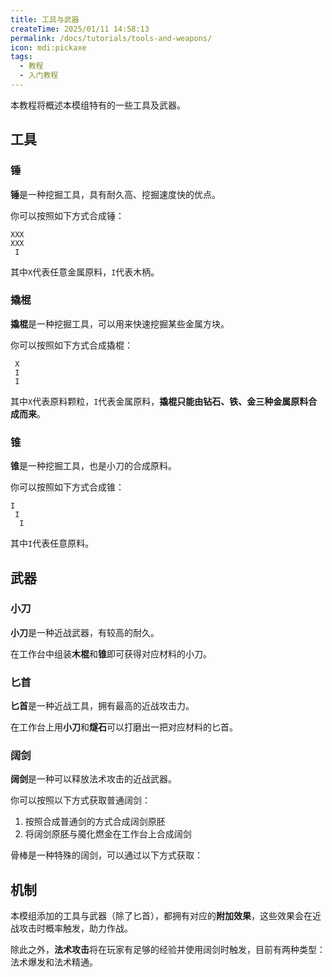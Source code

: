 ```yaml
---
title: 工具与武器
createTime: 2025/01/11 14:58:13
permalink: /docs/tutorials/tools-and-weapons/
icon: mdi:pickaxe
tags:
  - 教程
  - 入门教程
---
```

本教程将概述本模组特有的一些工具及武器。

## 工具
### 锤
**锤**是一种挖掘工具，具有耐久高、挖掘速度快的优点。

你可以按照如下方式合成锤：

~~~
XXX
XXX
 I
~~~

其中`X`代表任意金属原料，`I`代表木柄。

### 撬棍
**撬棍**是一种挖掘工具，可以用来快速挖掘某些金属方块。

你可以按照如下方式合成撬棍：

~~~
 X
 I
 I
~~~

其中`X`代表原料颗粒，`I`代表金属原料，**撬棍只能由钻石、铁、金三种金属原料合成而来**。

### 锥
**锥**是一种挖掘工具，也是小刀的合成原料。

你可以按照如下方式合成锥：

~~~
I
 I
  I
~~~

其中`I`代表任意原料。

## 武器
### 小刀
**小刀**是一种近战武器，有较高的耐久。

在工作台中组装**木棍**和**锥**即可获得对应材料的小刀。

### 匕首
**匕首**是一种近战工具，拥有最高的近战攻击力。

在工作台上用**小刀**和**燧石**可以打磨出一把对应材料的匕首。

### 阔剑
**阔剑**是一种可以释放法术攻击的近战武器。

你可以按照以下方式获取普通阔剑：

1. 按照合成普通剑的方式合成阔剑原胚
2. 将阔剑原胚与魇化燃金在工作台上合成阔剑

骨棒是一种特殊的阔剑，可以通过以下方式获取：

## 机制
本模组添加的工具与武器（除了匕首），都拥有对应的**附加效果**，这些效果会在近战攻击时概率触发，助力作战。

除此之外，**法术攻击**将在玩家有足够的经验并使用阔剑时触发，目前有两种类型：法术爆发和法术精通。